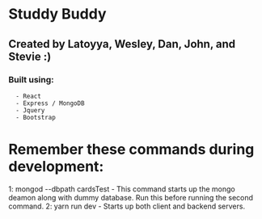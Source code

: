 # Studdy Buddy
## Created by Latoyya, Wesley, Dan, John, and Stevie :)

### Built using:

      - React
      - Express / MongoDB
      - Jquery
      - Bootstrap

# Remember these commands during development:
1: mongod --dbpath cardsTest 
      - This command starts up the mongo deamon along with dummy database. Run this before running the second command.
2: yarn run dev 
      - Starts up both client and backend servers.
